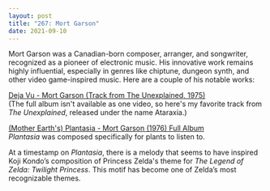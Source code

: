 ```yaml
---
layout: post
title: "267: Mort Garson"
date: 2021-09-10
---
```


Mort Garson was a Canadian-born composer, arranger, and songwriter, recognized as a pioneer of electronic music. His innovative work remains highly influential, especially in genres like chiptune, dungeon synth, and other video game-inspired music. Here are a couple of his notable works:

[Deja Vu - Mort Garson (Track from The Unexplained, 1975)](https://youtu.be/AumYP6Np1eI)  
(The full album isn't available as one video, so here's my favorite track from *The Unexplained*, released under the name Ataraxia.)

[(Mother Earth's) Plantasia - Mort Garson (1976) Full Album](https://youtu.be/l0vrsO3_HpU?t=795)  
*Plantasia* was composed specifically for plants to listen to.

At a timestamp on *Plantasia*, there is a melody that seems to have inspired Koji Kondo’s composition of Princess Zelda's theme for *The Legend of Zelda: Twilight Princess*. This motif has become one of Zelda’s most recognizable themes.
